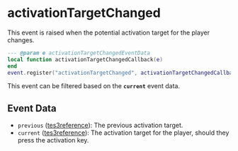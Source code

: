# activationTargetChanged

This event is raised when the potential activation target for the player changes.

```lua
--- @param e activationTargetChangedEventData
local function activationTargetChangedCallback(e)
end
event.register("activationTargetChanged", activationTargetChangedCallback)
```

This event can be filtered based on the **`current`** event data.

## Event Data

* `previous` ([tes3reference](../../types/tes3reference)): The previous activation target.
* `current` ([tes3reference](../../types/tes3reference)): The activation target for the player, should they press the activation key.

